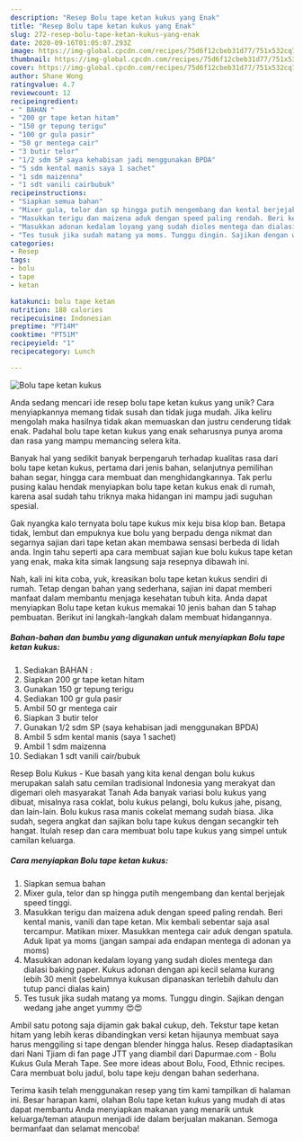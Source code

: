 ```yaml
---
description: "Resep Bolu tape ketan kukus yang Enak"
title: "Resep Bolu tape ketan kukus yang Enak"
slug: 272-resep-bolu-tape-ketan-kukus-yang-enak
date: 2020-09-16T01:05:07.293Z
image: https://img-global.cpcdn.com/recipes/75d6f12cbeb31d77/751x532cq70/bolu-tape-ketan-kukus-foto-resep-utama.jpg
thumbnail: https://img-global.cpcdn.com/recipes/75d6f12cbeb31d77/751x532cq70/bolu-tape-ketan-kukus-foto-resep-utama.jpg
cover: https://img-global.cpcdn.com/recipes/75d6f12cbeb31d77/751x532cq70/bolu-tape-ketan-kukus-foto-resep-utama.jpg
author: Shane Wong
ratingvalue: 4.7
reviewcount: 12
recipeingredient:
- " BAHAN "
- "200 gr tape ketan hitam"
- "150 gr tepung terigu"
- "100 gr gula pasir"
- "50 gr mentega cair"
- "3 butir telor"
- "1/2 sdm SP saya kehabisan jadi menggunakan BPDA"
- "5 sdm kental manis saya 1 sachet"
- "1 sdm maizenna"
- "1 sdt vanili cairbubuk"
recipeinstructions:
- "Siapkan semua bahan"
- "Mixer gula, telor dan sp hingga putih mengembang dan kental berjejak speed tinggi."
- "Masukkan terigu dan maizena aduk dengan speed paling rendah. Beri kental manis, vanili dan tape ketan. Mix kembali sebentar saja asal tercampur. Matikan mixer. Masukkan mentega cair aduk dengan spatula. Aduk lipat ya moms (jangan sampai ada endapan mentega di adonan ya moms)"
- "Masukkan adonan kedalam loyang yang sudah dioles mentega dan dialasi baking paper. Kukus adonan dengan api kecil selama kurang lebih 30 menit (sebelumnya kukusan dipanaskan terlebih dahulu dan tutup panci dialas kain)"
- "Tes tusuk jika sudah matang ya moms. Tunggu dingin. Sajikan dengan wedang jahe anget yummy 😍😍"
categories:
- Resep
tags:
- bolu
- tape
- ketan

katakunci: bolu tape ketan 
nutrition: 188 calories
recipecuisine: Indonesian
preptime: "PT14M"
cooktime: "PT51M"
recipeyield: "1"
recipecategory: Lunch

---
```



![Bolu tape ketan kukus](https://img-global.cpcdn.com/recipes/75d6f12cbeb31d77/751x532cq70/bolu-tape-ketan-kukus-foto-resep-utama.jpg)

Anda sedang mencari ide resep bolu tape ketan kukus yang unik? Cara menyiapkannya memang tidak susah dan tidak juga mudah. Jika keliru mengolah maka hasilnya tidak akan memuaskan dan justru cenderung tidak enak. Padahal bolu tape ketan kukus yang enak seharusnya punya aroma dan rasa yang mampu memancing selera kita.

Banyak hal yang sedikit banyak berpengaruh terhadap kualitas rasa dari bolu tape ketan kukus, pertama dari jenis bahan, selanjutnya pemilihan bahan segar, hingga cara membuat dan menghidangkannya. Tak perlu pusing kalau hendak menyiapkan bolu tape ketan kukus enak di rumah, karena asal sudah tahu triknya maka hidangan ini mampu jadi suguhan spesial.

Gak nyangka kalo ternyata bolu tape kukus mix keju bisa klop ban. Betapa tidak, lembut dan empuknya kue bolu yang berpadu denga nikmat dan segarnya sajian dari tape ketan akan membawa sensasi berbeda di lidah anda. Ingin tahu seperti apa cara membuat sajian kue bolu kukus tape ketan yang enak, maka kita simak langsung saja resepnya dibawah ini.


Nah, kali ini kita coba, yuk, kreasikan bolu tape ketan kukus sendiri di rumah. Tetap dengan bahan yang sederhana, sajian ini dapat memberi manfaat dalam membantu menjaga kesehatan tubuh kita. Anda dapat menyiapkan Bolu tape ketan kukus memakai 10 jenis bahan dan 5 tahap pembuatan. Berikut ini langkah-langkah dalam membuat hidangannya.

<!--inarticleads1-->

##### Bahan-bahan dan bumbu yang digunakan untuk menyiapkan Bolu tape ketan kukus:

1. Sediakan  BAHAN :
1. Siapkan 200 gr tape ketan hitam
1. Gunakan 150 gr tepung terigu
1. Sediakan 100 gr gula pasir
1. Ambil 50 gr mentega cair
1. Siapkan 3 butir telor
1. Gunakan 1/2 sdm SP (saya kehabisan jadi menggunakan BPDA)
1. Ambil 5 sdm kental manis (saya 1 sachet)
1. Ambil 1 sdm maizenna
1. Sediakan 1 sdt vanili cair/bubuk


Resep Bolu Kukus - Kue basah yang kita kenal dengan bolu kukus merupakan salah satu cemilan tradisional Indonesia yang merakyat dan digemari oleh masyarakat Tanah Ada banyak variasi bolu kukus yang dibuat, misalnya rasa coklat, bolu kukus pelangi, bolu kukus jahe, pisang, dan lain-lain. Bolu kukus rasa manis cokelat memang sudah biasa. Jika sudah, segera angkat dan sajikan bolu tape kukus dengan secangkir teh hangat. Itulah resep dan cara membuat bolu tape kukus yang simpel untuk camilan keluarga. 

<!--inarticleads2-->

##### Cara menyiapkan Bolu tape ketan kukus:

1. Siapkan semua bahan
1. Mixer gula, telor dan sp hingga putih mengembang dan kental berjejak speed tinggi.
1. Masukkan terigu dan maizena aduk dengan speed paling rendah. Beri kental manis, vanili dan tape ketan. Mix kembali sebentar saja asal tercampur. Matikan mixer. Masukkan mentega cair aduk dengan spatula. Aduk lipat ya moms (jangan sampai ada endapan mentega di adonan ya moms)
1. Masukkan adonan kedalam loyang yang sudah dioles mentega dan dialasi baking paper. Kukus adonan dengan api kecil selama kurang lebih 30 menit (sebelumnya kukusan dipanaskan terlebih dahulu dan tutup panci dialas kain)
1. Tes tusuk jika sudah matang ya moms. Tunggu dingin. Sajikan dengan wedang jahe anget yummy 😍😍


Ambil satu potong saja dijamin gak bakal cukup, deh. Tekstur tape ketan hitam yang lebih keras dibandingkan versi ketan hijaunya membuat saya harus menggiling si tape dengan blender hingga halus. Resep diadaptasikan dari Nani Tjiam di fan page JTT yang diambil dari Dapurmae.com - Bolu Kukus Gula Merah Tape. See more ideas about Bolu, Food, Ethnic recipes. Cara membuat bolu jadul, bolu tape keju dengan bahan sederhana. 

Terima kasih telah menggunakan resep yang tim kami tampilkan di halaman ini. Besar harapan kami, olahan Bolu tape ketan kukus yang mudah di atas dapat membantu Anda menyiapkan makanan yang menarik untuk keluarga/teman ataupun menjadi ide dalam berjualan makanan. Semoga bermanfaat dan selamat mencoba!
